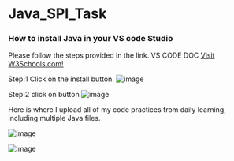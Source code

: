 # Java_SPI_Task
<h3>How to install Java in your VS code Studio</h3>
Please follow the steps provided in the link.
<a herf="https://code.visualstudio.com/docs/languages/java"> VS CODE DOC</a>
<a href="(https://code.visualstudio.com/docs/languages/java)">Visit W3Schools.com!</a>

Step:1
Click on the install button.
![image](https://github.com/Soum-ik/Java_SPI_Task/assets/110479389/f6b74bb0-f8ef-408e-b1f8-8788131bfbe5)

Step:2
click on button
![image](https://github.com/Soum-ik/Java_SPI_Task/assets/110479389/f2f9d347-a538-4739-b944-b628d8d528bf)



Here is where I upload all of my code practices from daily learning, including multiple Java files.



![image](https://github.com/Soum-ik/Java_SPI_Task/assets/110479389/760b8eb2-7a8e-40e5-906a-7091ee147e43)

![image](https://github.com/Soum-ik/Java_SPI_Task/assets/110479389/35938de8-5bd1-494a-9f85-8032f88ace25)

